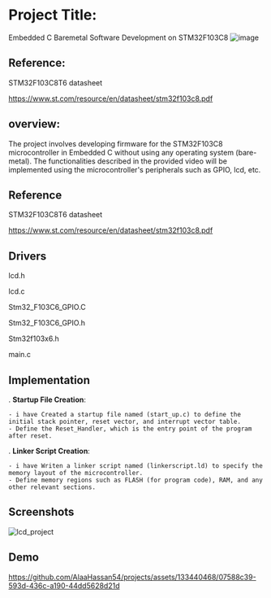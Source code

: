 
# Project Title:

Embedded C Baremetal Software Development on STM32F103C8
![image](https://github.com/AlaaHassan54/projects/assets/133440468/7fbe8b6a-b61c-4968-a89b-bdd3c61b87ef)


## Reference:
STM32F103C8T6 datasheet

https://www.st.com/resource/en/datasheet/stm32f103c8.pdf
## overview:

 The project involves developing firmware for the STM32F103C8 microcontroller in Embedded C without using any operating system (bare-metal). The functionalities described in the provided video will be implemented using the microcontroller's peripherals such as GPIO, lcd, etc.


##  Reference


STM32F103C8T6 datasheet

https://www.st.com/resource/en/datasheet/stm32f103c8.pdf
## Drivers

lcd.h 

lcd.c

Stm32_F103C6_GPIO.C

Stm32_F103C6_GPIO.h

Stm32f103x6.h

main.c 

## Implementation

. **Startup File Creation**:

    - i have Created a startup file named (start_up.c) to define the initial stack pointer, reset vector, and interrupt vector table.
    - Define the Reset_Handler, which is the entry point of the program after reset.

. **Linker Script Creation**:

    - i have Writen a linker script named (linkerscript.ld) to specify the memory layout of the microcontroller.
    - Define memory regions such as FLASH (for program code), RAM, and any other relevant sections.
## Screenshots

![lcd_project](https://github.com/AlaaHassan54/projects/assets/133440468/b07088db-312e-41f5-9001-d4343ad4f175)



## Demo



https://github.com/AlaaHassan54/projects/assets/133440468/07588c39-593d-436c-a190-44dd5628d21d



